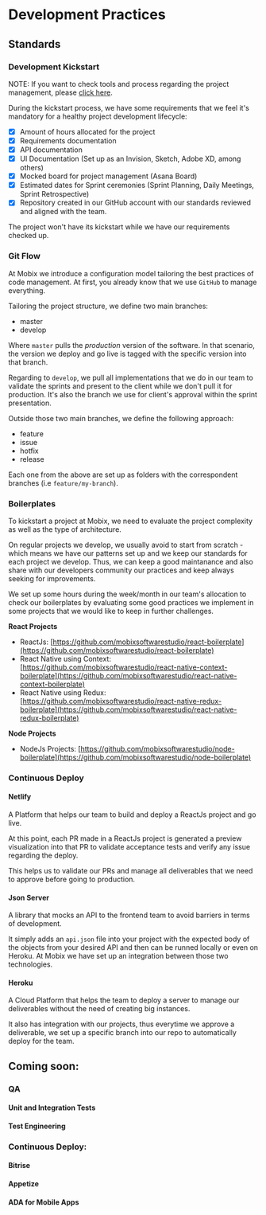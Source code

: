 # Development Practices

## Standards

### Development Kickstart

NOTE: If you want to check tools and process regarding the project management, please [click here](6-project-management.md).

During the kickstart process, we have some requirements that we feel it's mandatory for a healthy project development lifecycle:

* [x] Amount of hours allocated for the project
* [x] Requirements documentation
* [x] API documentation
* [x] UI Documentation \(Set up as an Invision, Sketch, Adobe XD, among others\)
* [x] Mocked board for project management \(Asana Board\)
* [x] Estimated dates for Sprint ceremonies \(Sprint Planning, Daily Meetings, Sprint Retrospective\)
* [x] Repository created in our GitHub account with our standards reviewed and aligned with the team.

The project won't have its kickstart while we have our requirements checked up.

### Git Flow

At Mobix we introduce a configuration model tailoring the best practices of code management. At first, you already know that we use `GitHub` to manage everything.

Tailoring the project structure, we define two main branches:

* master
* develop

Where `master` pulls the _production_ version of the software. In that scenario, the version we deploy and go live is tagged with the specific version into that branch.

Regarding to `develop`, we pull all implementations that we do in our team to validate the sprints and present to the client while we don't pull it for production. It's also the branch we use for client's approval within the sprint presentation.

Outside those two main branches, we define the following approach:

* feature
* issue
* hotfix
* release

Each one from the above are set up as folders with the correspondent branches \(i.e `feature/my-branch`\).

### Boilerplates

To kickstart a project at Mobix, we need to evaluate the project complexity as well as the type of architecture.

On regular projects we develop, we usually avoid to start from scratch - which means we have our patterns set up and we keep our standards for each project we develop. Thus, we can keep a good maintanance and also share with our developers community our practices and keep always seeking for improvements.

We set up some hours during the week/month in our team's allocation to check our boilerplates by evaluating some good practices we implement in some projects that we would like to keep in further challenges.

**React Projects**

* ReactJs: [https://github.com/mobixsoftwarestudio/react-boilerplate](https://github.com/mobixsoftwarestudio/react-boilerplate)
* React Native using Context: [https://github.com/mobixsoftwarestudio/react-native-context-boilerplate](https://github.com/mobixsoftwarestudio/react-native-context-boilerplate)
* React Native using Redux: [https://github.com/mobixsoftwarestudio/react-native-redux-boilerplate](https://github.com/mobixsoftwarestudio/react-native-redux-boilerplate)

**Node Projects**

* NodeJs Projects: [https://github.com/mobixsoftwarestudio/node-boilerplate](https://github.com/mobixsoftwarestudio/node-boilerplate)

### Continuous Deploy

#### Netlify

A Platform that helps our team to build and deploy a ReactJs project and go live.

At this point, each PR made in a ReactJs project is generated a preview visualization into that PR to validate acceptance tests and verify any issue regarding the deploy.

This helps us to validate our PRs and manage all deliverables that we need to approve before going to production.

#### Json Server

A library that mocks an API to the frontend team to avoid barriers in terms of development. 

It simply adds an `api.json` file into your project with the expected body of the objects from your desired API and then can be runned locally or even on Heroku.  At Mobix we have set up an integration between those two technologies.

#### Heroku

A Cloud Platform that helps the team to deploy a server to manage our deliverables without the need of creating big instances.

It also has integration with our projects, thus everytime we approve a deliverable, we set up a specific branch into our repo to automatically deploy for the team.

## Coming soon:

### QA

#### Unit and Integration Tests

#### Test Engineering

### Continuous Deploy: 

#### Bitrise

#### Appetize

#### ADA for Mobile Apps

